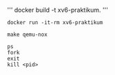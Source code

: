 '''
docker build -t xv6-praktikum.
'''
```
docker run -it-rm xv6-praktikum
```
```
make qemu-nox
```
```
ps
fork
exit
kill <pid>
```
